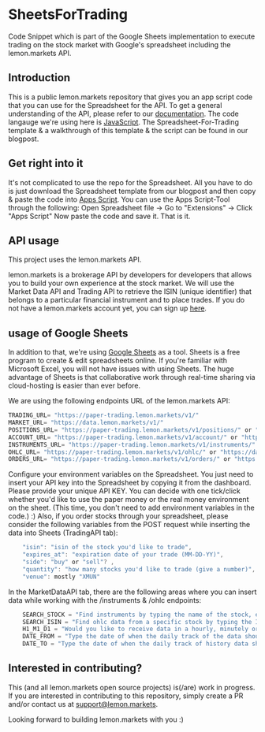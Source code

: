 # SheetsForTrading
Code Snippet which is part of the Google Sheets implementation to execute trading on the stock market with Google's spreadsheet including the lemon.markets API.


## Introduction
This is a public lemon.markets repository that gives you an app script code that you can use for the Spreadsheet for the API. To get a general understanding of the API, please refer to our [documentation](https://docs.lemon.markets). The code langauge we're using here is [JavaScript](https://developer.mozilla.org/en-US/docs/Web/JavaScript). The Spreadsheet-For-Trading template & a walkthrough of this template & the script can be found in our blogpost. 


## Get right into it 
It's not complicated to use the repo for the Spreadsheet. All you have to do is just download the Spreadsheet template from our blogpost and then copy & paste the code into [Apps Script](https://developers.google.com/apps-script). 
You can use the Apps Script-Tool through the following: Open Spreadsheet file -> Go to "Extensions" -> Click "Apps Script"
Now paste the code and save it. That is it. 

## API usage 

This project uses the lemon.markets API. 

lemon.markets is a brokerage API by developers for developers that allows you to build your own experience at the stock market. We will use the Market Data API and Trading API to retrieve the ISIN (unique identifier) that belongs to a particular financial instrument and to place trades. If you do not have a lemon.markets account yet, you can sign up [here](https://login.lemon.markets/u/login/identifier?state=hKFo2SA4RmVaaUpPWmtxcXdrb3NEeUdWVWpYY0VuejJtRU1Sd6Fur3VuaXZlcnNhbC1sb2dpbqN0aWTZIGFwV3RZM0RWblo4OHRmek9mSGNPQ09iSDh0Ylp1eUpmo2NpZNkgY0swQlhzc1V2U3lybUtVSVo3YTJLdmVvZ1F6eVNWSWo). 

## usage of Google Sheets

In addition to that, we're using [Google Sheets](https://www.google.com/sheets/about/) as a tool. Sheets is a free program to create & edit spreadsheets online. If you're familiar with Microsoft Excel, you will not have issues with using Sheets. The huge advantage of Sheets is that collaborative work through real-time sharing via cloud-hosting is easier than ever before. 

We are using the following endpoints URL of the lemon.markets API: 
```javascript
TRADING_URL= "https://paper-trading.lemon.markets/v1/"
MARKET_URL= "https://data.lemon.markets/v1/"
POSITIONS_URL= "https://paper-trading.lemon.markets/v1/positions/" or "https://data.lemon.markets/v1/positions/"
ACCOUNT_URL= "https://paper-trading.lemon.markets/v1/account/" or "https://data.lemon.markets/v1/account/"
INSTRUMENTS_URL= "https://paper-trading.lemon.markets/v1/instruments/" or "https://data.lemon.markets/v1/instruments/"
OHLC_URL= "https://paper-trading.lemon.markets/v1/ohlc/" or "https://data.lemon.markets/v1/ohlc/"
ORDERS_URL= "https://paper-trading.lemon.markets/v1/orders/" or "https://data.lemon.markets/v1/orders/"
```

Configure your environment variables on the Spreadsheet. You just need to insert your API key into the Spreadsheet by copying it from the dashboard. Please provide your unique API KEY. You can decide with one tick/click whether you'd like to use the paper money or the real money environment on the sheet. (This time, you don't need to add environment variables in the code.) :) 
Also, if you order stocks through your spreadsheet, please consider the following variables from the POST request while inserting the data into Sheets (TradingAPI tab):

```javascript
    "isin": "isin of the stock you'd like to trade",
    "expires_at": "expiration date of your trade (MM-DD-YY)",
    "side": "buy" or "sell"? ,
    "quantity": "how many stocks you'd like to trade (give a number)",
    "venue": mostly "XMUN"
```

In the MarketDataAPI tab, there are the following areas where you can insert data while working with the /instruments & /ohlc endpoints:

```javascript
    SEARCH_STOCK = "Find instruments by typing the name of the stock, e.g. Coinbase"
    SEARCH_ISIN = "Find ohlc data from a specific stock by typing the ISIN of the stock, e.g. LU1778762911 for Spotify"
    H1_M1_D1 = "Would you like to receive data in a hourly, minutely or daily rhythm?" 
    DATE_FROM = "Type the date of when the daily track of the data should begin"
    DATE_TO = "Type the date of when the daily track of history data should stop. You don't need to fill this section if you're using h1 or m1 for time tracking" 
```

## Interested in contributing?

This (and all lemon.markets open source projects) is(/are) work in progress. If you are interested in contributing to this repository, simply create a PR and/or contact us at support@lemon.markets.

Looking forward to building lemon.markets with you :) 

